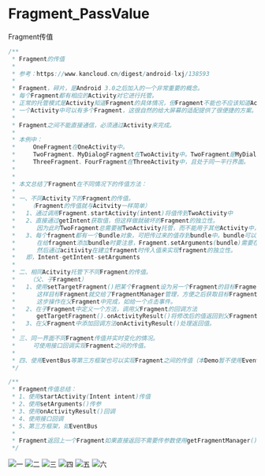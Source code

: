 # Fragment_PassValue
Fragment传值

```java
/**
 * Fragment的传值
 *
 * 参考：https://www.kancloud.cn/digest/android-lxj/138593
 *
 * Fragment，碎片，是Android 3.0之后加入的一个非常重要的概念。
 * 每个Fragment都有相应的Activity对它进行托管。
 * 正常的托管模式是Activity知道Fragment的具体情况，但Fragment不能也不应该知道Activity中的具体情况。
 * 一个Activity中可以有多个Fragment，这很自然的给大屏幕的适配提供了很便捷的方案。
 * 
 * Fragment之间不能直接通信，必须通过Activity来完成。
 *
 * 本例中：
 *     OneFragment在OneActivity中。
 *     TwoFragment、MyDialogFragment在TwoActivity中。TwoFragment是MyDialogFragment的父Fragment
 *     ThreeFragment、FourFragment在ThreeActivity中，且处于同一平行界面。
 *
 *
 * 本文总结了Fragment在不同情况下的传值方法：
 *
 * 一、不同Activity下的Fragment的传值。
 *    （Fragment的传值就与Acitvity一样简单）
 *   1、通过调用Fragment.startActivity(intent)将值传到TwoActivity中
 *   2、直接通过getIntent获取值，但这样做就破坏的Fragment的独立性。
 *      因为此时TwoFragment总需要被TwoActivity托管，而不能用于其他Activity中，否则就可能因获取不到intent而报错。
 *   3、每个fragment都有一个Bundle对象，可把传过来的值存到bundle中。bundle可以添加argument(key-value对象)，
 *      在给fragment添加bundle时要注意，Fragment.setArguments(bundle)需要在fragment创建后，添加到activity前完成。
 *      然后通过acitivity在建立fragment时传入值来实现fragment的独立性。
 *   即，Intent-getIntent-setArguments
 *
 * 二、相同Acitvity托管下不同Fragment的传值。
 *    （父、子Fragment）
 *   1、使用setTargetFragment()把某个Fragment设为另一个Fragment的目标Fragment,即父Fragment,使两者建立联系，
 *      这样目标Fragment就交给了FragmentManager管理，方便之后获取目标Fragment。
 *      这步操作在父Fragment中完成，如给一个点击事件。
 *   2、在子Fragment中定义一个方法，调用父Fragment的回调方法
 *      getTargetFragment().onActivityResult()将修改后的值返回到父Fragment中。
 *   3、在父Fragment中添加回调方法onActivityResult()处理返回值。
 *
 * 三、同一界面不同Fragment传值并实时变化的情况。
 *     可使用接口回调实现Fragment之间的传值。
 *
 * 四、使用EventBus等第三方框架也可以实现Fragment之间的传值（本Demo暂不使用EventBus）
 */

/**
 * Fragment传值总结：
 * 1、使用startActivity(Intent intent)传值
 * 2、使用setArguments()传参
 * 3、使用onActivityResult()回调
 * 4、使用接口回调
 * 5、第三方框架，如EventBus
 *
 * Fragment返回上一个Fragment如果直接返回不需要传参数使用getFragmentManager().popBackStack();
 */
```


![](https://github.com/ykmeory/Android_Fragment_PassValue/blob/master/img/one.jpg "一")
![](https://github.com/ykmeory/Android_Fragment_PassValue/blob/master/img/two.jpg "二")
![](https://github.com/ykmeory/Android_Fragment_PassValue/blob/master/img/three.jpg "三")
![](https://github.com/ykmeory/Android_Fragment_PassValue/blob/master/img/four.jpg "四")
![](https://github.com/ykmeory/Android_Fragment_PassValue/blob/master/img/five.jpg "五")
![](https://github.com/ykmeory/Android_Fragment_PassValue/blob/master/img/six.jpg "六")
